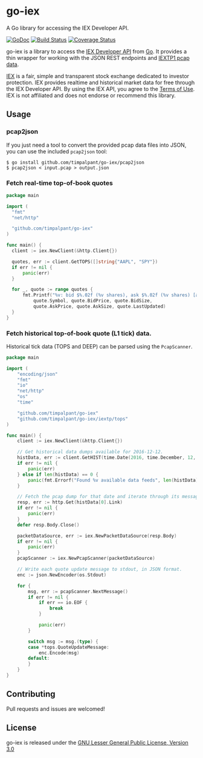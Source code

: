 # go-iex
A Go library for accessing the IEX Developer API.

[![GoDoc](https://godoc.org/github.com/timpalpant/go-iex?status.svg)](http://godoc.org/github.com/timpalpant/go-iex)
[![Build Status](https://travis-ci.org/timpalpant/go-iex.svg?branch=master)](https://travis-ci.org/timpalpant/go-iex)
[![Coverage Status](https://coveralls.io/repos/timpalpant/go-iex/badge.svg?branch=master&service=github)](https://coveralls.io/github/timpalpant/go-iex?branch=master)

go-iex is a library to access the [IEX Developer API](https://www.iextrading.com/developer/docs/) from [Go](http://www.golang.org).
It provides a thin wrapper for working with the JSON REST endpoints and [IEXTP1 pcap data](https://www.iextrading.com/trading/market-data/#specifications).

[IEX](https://www.iextrading.com) is a fair, simple and transparent stock exchange dedicated to investor protection.
IEX provides realtime and historical market data for free through the IEX Developer API.
By using the IEX API, you agree to the [Terms of Use](https://www.iextrading.com/api-terms/). IEX is not affiliated
and does not endorse or recommend this library.

## Usage

### pcap2json

If you just need a tool to convert the provided pcap data files into JSON, you can use the included `pcap2json` tool:

```
$ go install github.com/timpalpant/go-iex/pcap2json
$ pcap2json < input.pcap > output.json
```

### Fetch real-time top-of-book quotes

```Go
package main

import (
  "fmt"
  "net/http"

  "github.com/timpalpant/go-iex"
)

func main() {
  client := iex.NewClient(&http.Client{})

  quotes, err := client.GetTOPS([]string{"AAPL", "SPY"})
  if err != nil {
      panic(err)
  }

  for _, quote := range quotes {
      fmt.Printf("%v: bid $%.02f (%v shares), ask $%.02f (%v shares) [as of %v]\n",
          quote.Symbol, quote.BidPrice, quote.BidSize,
          quote.AskPrice, quote.AskSize, quote.LastUpdated)
  }
}
```

### Fetch historical top-of-book quote (L1 tick) data.

Historical tick data (TOPS and DEEP) can be parsed using the `PcapScanner`.

```Go
package main

import (
	"encoding/json"
	"fmt"
	"io"
	"net/http"
	"os"
	"time"

	"github.com/timpalpant/go-iex"
	"github.com/timpalpant/go-iex/iextp/tops"
)

func main() {
	client := iex.NewClient(&http.Client{})

	// Get historical data dumps available for 2016-12-12.
	histData, err := client.GetHIST(time.Date(2016, time.December, 12, 0, 0, 0, 0, time.UTC))
	if err != nil {
		panic(err)
	} else if len(histData) == 0 {
		panic(fmt.Errorf("Found %v available data feeds", len(histData)))
	}

	// Fetch the pcap dump for that date and iterate through its messages.
	resp, err := http.Get(histData[0].Link)
	if err != nil {
		panic(err)
	}
	defer resp.Body.Close()

	packetDataSource, err := iex.NewPacketDataSource(resp.Body)
	if err != nil {
		panic(err)
	}
	pcapScanner := iex.NewPcapScanner(packetDataSource)

	// Write each quote update message to stdout, in JSON format.
	enc := json.NewEncoder(os.Stdout)

	for {
		msg, err := pcapScanner.NextMessage()
		if err != nil {
			if err == io.EOF {
				break
			}

			panic(err)
		}

		switch msg := msg.(type) {
		case *tops.QuoteUpdateMessage:
			enc.Encode(msg)
		default:
		}
	}
}
```

## Contributing

Pull requests and issues are welcomed!

## License

go-iex is released under the [GNU Lesser General Public License, Version 3.0](https://www.gnu.org/licenses/lgpl-3.0.en.html)
